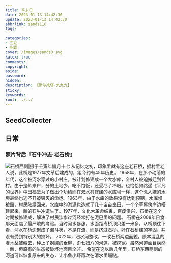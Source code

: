 ```yaml
---
title: 辛未日
date: 2023-01-13 14:42:30
update: 2023-01-13 14:42:30
abbrlink: sands116
tags:

categories:
- 生活
- 积累
cover: /images/sands3.svg
katex: true
comments:
copyright:
aside: 
password:
hidden:
description: 【聚沙成塔·九九九】 
sticky: 
keywords:
root: ../../
---
```


## SeedCollecter



## 日常
### 照片背后『石牛冲志·老石桥』
![石桥西侧|摄于壬寅年腊月十七](../../../images/20230102/IMG_20230108_175223.jpg)
从记忆之初，印象里就有这座老石桥，据村里老人说，此桥是1977年文革后建成的，距今约有45年历史。
1958年，在那个动荡的年代，这个被河水穿过的小村庄，被计划修建成一个大水库，全村人被迫搬迁到邻村。由于是外来户，分的土地少，吃不饱饭，还受尽了冷眼。也恰恰如路遥《平凡的世界》中田福堂为了做出个功绩而在双水村修建的水库坝一样，这个惹人嫌的水坝最终也逃不开被毁灭的命运。1963年，由于水库的效果没有达到预期，水库坝被毁，村民陆续回来。水库中的淤泥也造就了几十亩亩良田，一个个草屋傍岸边搭建起来，新的石牛冲诞生了。1977年，文化大革命结束，百废俱兴，石桥在这个时期被修建成，解决了村民涉水过河经常打在泥巴里的问题。
石桥在2008年日食那天面临了最严峻的考验。当时河水暴涨，水面距离桥顶只差一米多，从桥顶往下看，河水在桥边聚成了漏斗状，不是在流，而是挤过石桥。好在石桥建的牢固，并没有受到特别大的损坏。
2022年，泗水河整改，一改石桥两边面貌。原本混乱的灌木丛被薅去，种上了婀娜的垂柳，歪七扭八的河道，被挖宽。虽然河道面目焕然一新，但原有的生态被破坏地面目全非。
希望在这以后几年里，石桥东西两侧的河道可以恢复原来的生态，让小鱼小虾再次在清水里蹦跶。
 